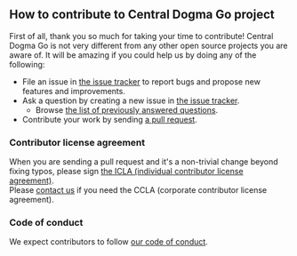 ## How to contribute to Central Dogma Go project

First of all, thank you so much for taking your time to contribute! Central Dogma Go is not very different from any other open source projects you are aware of. It will be amazing if you could help us by doing any of the following:

- File an issue in [the issue tracker](https://github.com/line/centraldogma-go/issues) to report bugs and propose new features and improvements.  
- Ask a question by creating a new issue in [the issue tracker](https://github.com/line/centraldogma-go/issues).  
  - Browse [the list of previously answered questions](https://github.com/line/centraldogma-go/issues?q=label%3Aquestion).  
- Contribute your work by sending [a pull request](https://github.com/line/centraldogma-go/pulls).  

### Contributor license agreement

When you are sending a pull request and it's a non-trivial change beyond fixing typos, please sign [the ICLA (individual contributor license agreement)](https://cla-assistant.io/line/centraldogma-go).  
Please [contact us](mailto:dl_oss_dev@linecorp.com) if you need the CCLA (corporate contributor license agreement).

### Code of conduct
We expect contributors to follow [our code of conduct](https://github.com/line/centraldogma-go/blob/master/CODE_OF_CONDUCT.md).
